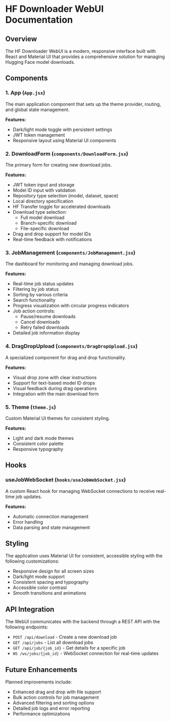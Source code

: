 # HF Downloader WebUI Documentation

## Overview

The HF Downloader WebUI is a modern, responsive interface built with React and Material UI that provides a comprehensive solution for managing Hugging Face model downloads.

## Components

### 1. App (`App.jsx`)

The main application component that sets up the theme provider, routing, and global state management.

**Features:**
- Dark/light mode toggle with persistent settings
- JWT token management
- Responsive layout using Material UI components

### 2. DownloadForm (`components/DownloadForm.jsx`)

The primary form for creating new download jobs.

**Features:**
- JWT token input and storage
- Model ID input with validation
- Repository type selection (model, dataset, space)
- Local directory specification
- HF Transfer toggle for accelerated downloads
- Download type selection:
  - Full model download
  - Branch-specific download
  - File-specific download
- Drag and drop support for model IDs
- Real-time feedback with notifications

### 3. JobManagement (`components/JobManagement.jsx`)

The dashboard for monitoring and managing download jobs.

**Features:**
- Real-time job status updates
- Filtering by job status
- Sorting by various criteria
- Search functionality
- Progress visualization with circular progress indicators
- Job action controls:
  - Pause/resume downloads
  - Cancel downloads
  - Retry failed downloads
- Detailed job information display

### 4. DragDropUpload (`components/DragDropUpload.jsx`)

A specialized component for drag and drop functionality.

**Features:**
- Visual drop zone with clear instructions
- Support for text-based model ID drops
- Visual feedback during drag operations
- Integration with the main download form

### 5. Theme (`theme.js`)

Custom Material UI themes for consistent styling.

**Features:**
- Light and dark mode themes
- Consistent color palette
- Responsive typography

## Hooks

### useJobWebSocket (`hooks/useJobWebSocket.jsx`)

A custom React hook for managing WebSocket connections to receive real-time job updates.

**Features:**
- Automatic connection management
- Error handling
- Data parsing and state management

## Styling

The application uses Material UI for consistent, accessible styling with the following customizations:

- Responsive design for all screen sizes
- Dark/light mode support
- Consistent spacing and typography
- Accessible color contrast
- Smooth transitions and animations

## API Integration

The WebUI communicates with the backend through a REST API with the following endpoints:

- `POST /api/download` - Create a new download job
- `GET /api/jobs` - List all download jobs
- `GET /api/job/{job_id}` - Get details for a specific job
- `WS /ws/jobs/{job_id}` - WebSocket connection for real-time updates

## Future Enhancements

Planned improvements include:
- Enhanced drag and drop with file support
- Bulk action controls for job management
- Advanced filtering and sorting options
- Detailed job logs and error reporting
- Performance optimizations